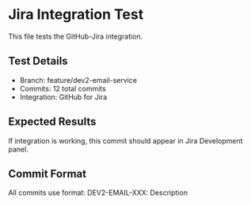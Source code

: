 # Jira Integration Test

This file tests the GitHub-Jira integration.

## Test Details
- Branch: feature/dev2-email-service
- Commits: 12 total commits
- Integration: GitHub for Jira

## Expected Results
If integration is working, this commit should appear in Jira Development panel.

## Commit Format
All commits use format: DEV2-EMAIL-XXX: Description
